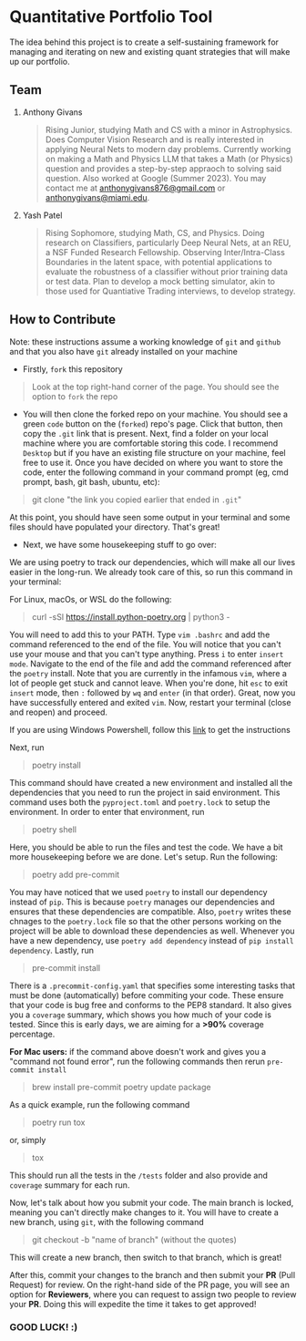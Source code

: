 # Quantitative Portfolio Tool

The idea behind this project is to create a self-sustaining framework for managing and iterating on new and existing quant strategies that will make up our portfolio.

## Team

1. Anthony Givans

    > Rising Junior, studying Math and CS with a minor in Astrophysics. Does Computer Vision Research and is really interested in applying Neural Nets to modern day problems. Currently working on making a Math and Physics LLM that takes a Math (or Physics) question and provides a step-by-step appraoch to solving said question. Also worked at Google (Summer 2023). You may contact me at <anthonygivans876@gmail.com> or <anthonygivans@miami.edu>.

2. Yash Patel

    > Rising Sophomore, studying Math, CS, and Physics. Doing research on Classifiers, particularly Deep Neural Nets, at an REU, a NSF Funded Research Fellowship. Observing Inter/Intra-Class Boundaries in the latent space, with potential applications to evaluate the robustness of a classifier without prior training data or test data. Plan to develop a mock betting simulator, akin to those used for Quantiative Trading interviews, to develop strategy.

## How to Contribute

Note: these instructions assume a working knowledge of `git` and `github` and that you also have `git` already installed on your machine

* Firstly, `fork` this repository

> Look at the top right-hand corner of the page. You should see the option to `fork` the repo

* You will then clone the forked repo on your machine. You should see a green `code` button on the (`forked`) repo's page. Click that button, then copy the `.git` link that is present. Next, find a folder on your local machine where you are comfortable storing this code. I recommend `Desktop` but if you have an existing file structure on your machine, feel free to use it. Once you have decided on where you want to store the code, enter the following command in your command prompt (eg, cmd prompt, bash, git bash, ubuntu, etc):

> git clone "the link you copied earlier that ended in `.git`"

At this point, you should have seen some output in your terminal and some files should have populated your directory. That's great!

* Next, we have some housekeeping stuff to go over:

We are using poetry to track our dependencies, which will make all our lives easier in the long-run. We already took care of this, so run this command in your terminal:

For Linux, macOs, or WSL do the following:

> curl -sSl <https://install.python-poetry.org> | python3 -

You will need to add this to your PATH. Type `vim .bashrc` and add the command referenced to the end of the file. You will notice that you can't use your mouse and that you can't type anything. Press `i` to enter `insert mode`. Navigate to the end of the file and add the command referenced after the `poetry` install. Note that you are currently in the infamous `vim`, where a lot of people get stuck and cannot leave. When you're done, hit `esc` to exit `insert` mode, then `:` followed by `wq` and `enter` (in that order). Great, now you have successfully entered and exited `vim`. Now, restart your terminal (close and reopen) and proceed.

If you are using Windows Powershell, follow this [link](https://python-poetry.org/docs/#installing-with-the-official-installer) to get the instructions

Next, run

> poetry install

This command should have created a new environment and installed all the dependencies that you need to run the project in said environment. This command uses both the `pyproject.toml` and `poetry.lock` to setup the environment. In order to enter that environment, run

> poetry shell

Here, you should be able to run the files and test the code. We have a bit more housekeeping before we are done. Let's setup. Run the following:

> poetry add pre-commit

You may have noticed that we used `poetry` to install our dependency instead of `pip`. This is because `poetry` manages our dependencies and ensures that these dependencies are compatible. Also, `poetry` writes these chnages to the `poetry.lock` file so that the other persons working on the project will be able to download these dependencies as well. Whenever you have a new dependency, use `poetry add dependency` instead of `pip install dependency`. Lastly, run

> pre-commit install

There is a `.precommit-config.yaml` that specifies some interesting tasks that must be done (automatically) before commiting your code. These ensure that your code is bug free and conforms to the PEP8 standard. It also gives you a `coverage` summary, which shows you how much of your code is tested. Since this is early days, we are aiming for a **\>90%** coverage percentage.

**For Mac users:** if the command above doesn't work and gives you a "command not found error", run the following commands then rerun `pre-commit install`

> brew install pre-commit
> poetry update package

As a quick example, run the following command

> poetry run tox

or, simply

> tox

This should run all the tests in the `/tests` folder and also provide and `coverage` summary for each run.

Now, let's talk about how you submit your code. The main branch is locked, meaning you can't directly make changes to it. You will have to create a new branch, using `git`, with the following command

> git checkout -b "name of branch" (without the quotes)

This will create a new branch, then switch to that branch, which is great!

After this, commit your changes to the branch and then submit your **PR** (Pull Request) for review. On the right-hand side of the PR page, you will see an option for **Reviewers**, where you can request to assign two people to review your **PR**. Doing this will expedite the time it takes to get approved!

### GOOD LUCK! :)
